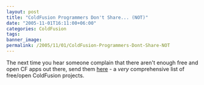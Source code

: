 ```yaml
---
layout: post
title: "ColdFusion Programmers Don't Share... (NOT)"
date: "2005-11-01T16:11:00+06:00"
categories: ColdFusion 
tags: 
banner_image: 
permalink: /2005/11/01/ColdFusion-Programmers-Dont-Share-NOT
---
```


The next time you hear someone complain that there aren't enough free and open CF apps out there, send them <a href="http://www.remotesynthesis.com/blog/index.cfm/2005/11/1/ColdFusion-OpenSource-Project-List">here</a> - a <i>very</i> comprehensive list of free/open ColdFusion projects.